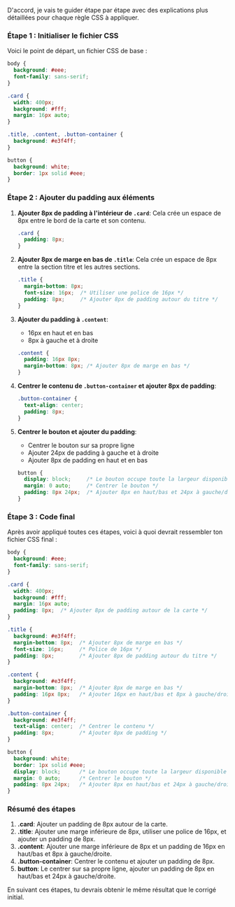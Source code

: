 D'accord, je vais te guider étape par étape avec des explications plus détaillées pour chaque règle CSS à appliquer.

### Étape 1 : Initialiser le fichier CSS

Voici le point de départ, un fichier CSS de base :

```css
body {
  background: #eee;
  font-family: sans-serif;
}

.card {
  width: 400px;
  background: #fff;
  margin: 16px auto;
}

.title, .content, .button-container {
  background: #e3f4ff;
}

button {
  background: white;
  border: 1px solid #eee;
}
```

### Étape 2 : Ajouter du padding aux éléments

1. **Ajouter 8px de padding à l'intérieur de `.card`**:
   Cela crée un espace de 8px entre le bord de la carte et son contenu.
    ```css
    .card {
      padding: 8px;
    }
    ```

2. **Ajouter 8px de marge en bas de `.title`**:
   Cela crée un espace de 8px entre la section titre et les autres sections.
    ```css
    .title {
      margin-bottom: 8px;
      font-size: 16px;  /* Utiliser une police de 16px */
      padding: 8px;     /* Ajouter 8px de padding autour du titre */
    }
    ```

3. **Ajouter du padding à `.content`**:
   - 16px en haut et en bas
   - 8px à gauche et à droite
    ```css
    .content {
      padding: 16px 8px;
      margin-bottom: 8px; /* Ajouter 8px de marge en bas */
    }
    ```

4. **Centrer le contenu de `.button-container` et ajouter 8px de padding**:
    ```css
    .button-container {
      text-align: center;
      padding: 8px;
    }
    ```

5. **Centrer le bouton et ajouter du padding**:
   - Centrer le bouton sur sa propre ligne
   - Ajouter 24px de padding à gauche et à droite
   - Ajouter 8px de padding en haut et en bas
    ```css
    button {
      display: block;     /* Le bouton occupe toute la largeur disponible */
      margin: 0 auto;     /* Centrer le bouton */
      padding: 8px 24px;  /* Ajouter 8px en haut/bas et 24px à gauche/droite */
    }
    ```

### Étape 3 : Code final

Après avoir appliqué toutes ces étapes, voici à quoi devrait ressembler ton fichier CSS final :

```css
body {
  background: #eee;
  font-family: sans-serif;
}

.card {
  width: 400px;
  background: #fff;
  margin: 16px auto;
  padding: 8px;  /* Ajouter 8px de padding autour de la carte */
}

.title {
  background: #e3f4ff;
  margin-bottom: 8px;  /* Ajouter 8px de marge en bas */
  font-size: 16px;     /* Police de 16px */
  padding: 8px;        /* Ajouter 8px de padding autour du titre */
}

.content {
  background: #e3f4ff;
  margin-bottom: 8px;  /* Ajouter 8px de marge en bas */
  padding: 16px 8px;   /* Ajouter 16px en haut/bas et 8px à gauche/droite */
}

.button-container {
  background: #e3f4ff;
  text-align: center;  /* Centrer le contenu */
  padding: 8px;        /* Ajouter 8px de padding */
}

button {
  background: white;
  border: 1px solid #eee;
  display: block;      /* Le bouton occupe toute la largeur disponible */
  margin: 0 auto;      /* Centrer le bouton */
  padding: 8px 24px;   /* Ajouter 8px en haut/bas et 24px à gauche/droite */
}
```

### Résumé des étapes

1. **.card**: Ajouter un padding de 8px autour de la carte.
2. **.title**: Ajouter une marge inférieure de 8px, utiliser une police de 16px, et ajouter un padding de 8px.
3. **.content**: Ajouter une marge inférieure de 8px et un padding de 16px en haut/bas et 8px à gauche/droite.
4. **.button-container**: Centrer le contenu et ajouter un padding de 8px.
5. **button**: Le centrer sur sa propre ligne, ajouter un padding de 8px en haut/bas et 24px à gauche/droite.

En suivant ces étapes, tu devrais obtenir le même résultat que le corrigé initial.

